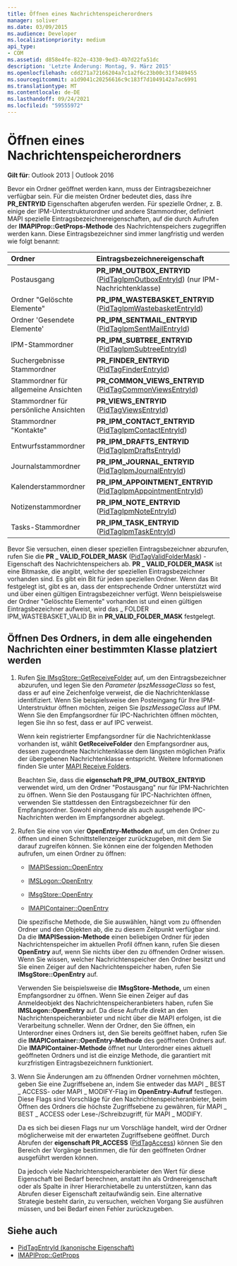 ```yaml
---
title: Öffnen eines Nachrichtenspeicherordners
manager: soliver
ms.date: 03/09/2015
ms.audience: Developer
ms.localizationpriority: medium
api_type:
- COM
ms.assetid: d858e4fe-822e-4330-9ed3-4b7d22fa51dc
description: 'Letzte Änderung: Montag, 9. März 2015'
ms.openlocfilehash: cdd271a72166204a7c1a2f6c23b00c31f3489455
ms.sourcegitcommit: a1d9041c20256616c9c183f7d1049142a7ac6991
ms.translationtype: MT
ms.contentlocale: de-DE
ms.lasthandoff: 09/24/2021
ms.locfileid: "59555972"
---
```

# <a name="opening-a-message-store-folder"></a>Öffnen eines Nachrichtenspeicherordners

**Gilt für**: Outlook 2013 | Outlook 2016 
  
Bevor ein Ordner geöffnet werden kann, muss der Eintragsbezeichner verfügbar sein. Für die meisten Ordner bedeutet dies, dass ihre **PR_ENTRYID** Eigenschaften abgerufen werden. Für spezielle Ordner, z. B. einige der IPM-Unterstrukturordner und andere Stammordner, definiert MAPI spezielle Eintragsbezeichnereigenschaften, auf die durch Aufrufen der **IMAPIProp::GetProps-Methode** des Nachrichtenspeichers zugegriffen werden kann. Diese Eintragsbezeichner sind immer langfristig und werden wie folgt benannt: 
  
|**Ordner**|**Eintragsbezeichnereigenschaft**|
|:-----|:-----|
|Postausgang  <br/> |**PR_IPM_OUTBOX_ENTRYID** ([PidTagIpmOutboxEntryId](pidtagipmoutboxentryid-canonical-property.md)) (nur IPM-Nachrichtenklasse)  <br/> |
|Ordner "Gelöschte Elemente"  <br/> |**PR_IPM_WASTEBASKET_ENTRYID** ([PidTagIpmWastebasketEntryId](pidtagipmwastebasketentryid-canonical-property.md))  <br/> |
|Ordner 'Gesendete Elemente'  <br/> |**PR_IPM_SENTMAIL_ENTRYID** ([PidTagIpmSentMailEntryId](pidtagipmsentmailentryid-canonical-property.md))  <br/> |
|IPM-Stammordner  <br/> |**PR_IPM_SUBTREE_ENTRYID** ([PidTagIpmSubtreeEntryId](pidtagipmsubtreeentryid-canonical-property.md))  <br/> |
|Suchergebnisse Stammordner  <br/> |**PR_FINDER_ENTRYID** ([PidTagFinderEntryId](pidtagfinderentryid-canonical-property.md))  <br/> |
|Stammordner für allgemeine Ansichten  <br/> |**PR_COMMON_VIEWS_ENTRYID** ([PidTagCommonViewsEntryId](pidtagcommonviewsentryid-canonical-property.md))  <br/> |
|Stammordner für persönliche Ansichten  <br/> |**PR_VIEWS_ENTRYID** ([PidTagViewsEntryId](pidtagviewsentryid-canonical-property.md))  <br/> |
|Stammordner "Kontakte"  <br/> |**PR_IPM_CONTACT_ENTRYID** ([PidTagIpmContactEntryId](pidtagipmcontactentryid-canonical-property.md))  <br/> |
|Entwurfsstammordner  <br/> |**PR_IPM_DRAFTS_ENTRYID** ([PidTagIpmDraftsEntryId](pidtagipmdraftsentryid-canonical-property.md))  <br/> |
|Journalstammordner  <br/> |**PR_IPM_JOURNAL_ENTRYID** ([PidTagIpmJournalEntryId](pidtagipmjournalentryid-canonical-property.md))  <br/> |
|Kalenderstammordner  <br/> |**PR_IPM_APPOINTMENT_ENTRYID** ([PidTagIpmAppointmentEntryId](pidtagipmappointmententryid-canonical-property.md))  <br/> |
|Notizenstammordner  <br/> |**PR_IPM_NOTE_ENTRYID** ([PidTagIpmNoteEntryId](pidtagipmnoteentryid-canonical-property.md))  <br/> |
|Tasks-Stammordner  <br/> |**PR_IPM_TASK_ENTRYID** ([PidTagIpmTaskEntryId](pidtagipmtaskentryid-canonical-property.md))  <br/> |
   
Bevor Sie versuchen, einen dieser speziellen Eintragsbezeichner abzurufen, rufen Sie die **PR \_ VALID_FOLDER_MASK** ([PidTagValidFolderMask](pidtagvalidfoldermask-canonical-property.md)) -Eigenschaft des Nachrichtenspeichers ab. **PR \_ VALID_FOLDER_MASK** ist eine Bitmaske, die angibt, welche der speziellen Eintragsbezeichner vorhanden sind. Es gibt ein Bit für jeden speziellen Ordner. Wenn das Bit festgelegt ist, gibt es an, dass der entsprechende Ordner unterstützt wird und über einen gültigen Eintragsbezeichner verfügt. Wenn beispielsweise der Ordner "Gelöschte Elemente" vorhanden ist und einen gültigen Eintragsbezeichner aufweist, wird das \_ FOLDER IPM_WASTEBASKET_VALID Bit in **PR_VALID_FOLDER_MASK** festgelegt. 
  
## <a name="open-the-folder-where-all-incoming-messages-of-a-particular-class-are-placed"></a>Öffnen Des Ordners, in dem alle eingehenden Nachrichten einer bestimmten Klasse platziert werden
  
1. Rufen [Sie IMsgStore::GetReceiveFolder](imsgstore-getreceivefolder.md) auf, um den Eintragsbezeichner abzurufen, und legen Sie den  _Parameter lpszMessageClass_ so fest, dass er auf eine Zeichenfolge verweist, die die Nachrichtenklasse identifiziert. Wenn Sie beispielsweise den Posteingang für Ihre IPM-Unterstruktur öffnen möchten, zeigen Sie  _lpszMessageClass_ auf IPM. Wenn Sie den Empfangsordner für IPC-Nachrichten öffnen möchten, legen Sie ihn so fest, dass er auf IPC verweist. 

   Wenn kein registrierter Empfangsordner für die Nachrichtenklasse vorhanden ist, wählt **GetReceiveFolder** den Empfangsordner aus, dessen zugeordnete Nachrichtenklasse dem längsten möglichen Präfix der übergebenen Nachrichtenklasse entspricht. Weitere Informationen finden Sie unter [MAPI Receive Folders](mapi-receive-folders.md). 
   
   Beachten Sie, dass die **eigenschaft PR_IPM_OUTBOX_ENTRYID** verwendet wird, um den Ordner "Postausgang" nur für IPM-Nachrichten zu öffnen. Wenn Sie den Postausgang für IPC-Nachrichten öffnen, verwenden Sie stattdessen den Eintragsbezeichner für den Empfangsordner. Sowohl eingehende als auch ausgehende IPC-Nachrichten werden im Empfangsordner abgelegt. 
    
2. Rufen Sie eine von vier **OpenEntry-Methoden** auf, um den Ordner zu öffnen und einen Schnittstellenzeiger zurückzugeben, mit dem Sie darauf zugreifen können. Sie können eine der folgenden Methoden aufrufen, um einen Ordner zu öffnen: 
    
   - [IMAPISession::OpenEntry](imapisession-openentry.md)
    
   - [IMSLogon::OpenEntry](imslogon-openentry.md)
    
   - [IMsgStore::OpenEntry](imsgstore-openentry.md)
    
   - [IMAPIContainer::OpenEntry](imapicontainer-openentry.md)
    
   Die spezifische Methode, die Sie auswählen, hängt vom zu öffnenden Ordner und den Objekten ab, die zu diesem Zeitpunkt verfügbar sind. Da die **IMAPISession-Methode** einen beliebigen Ordner für jeden Nachrichtenspeicher im aktuellen Profil öffnen kann, rufen Sie diesen **OpenEntry** auf, wenn Sie nichts über den zu öffnenden Ordner wissen. Wenn Sie wissen, welcher Nachrichtenspeicher den Ordner besitzt und Sie einen Zeiger auf den Nachrichtenspeicher haben, rufen Sie **IMsgStore::OpenEntry** auf. 
    
   Verwenden Sie beispielsweise die **IMsgStore-Methode,** um einen Empfangsordner zu öffnen. Wenn Sie einen Zeiger auf das Anmeldeobjekt des Nachrichtenspeicheranbieters haben, rufen Sie **IMSLogon::OpenEntry** auf. Da diese Aufrufe direkt an den Nachrichtenspeicheranbieter und nicht über die MAPI erfolgen, ist die Verarbeitung schneller. Wenn der Ordner, den Sie öffnen, ein Unterordner eines Ordners ist, den Sie bereits geöffnet haben, rufen Sie die **IMAPIContainer::OpenEntry-Methode** des geöffneten Ordners auf. Die **IMAPIContainer-Methode** öffnet nur Unterordner eines aktuell geöffneten Ordners und ist die einzige Methode, die garantiert mit kurzfristigen Eintragsbezeichnern funktioniert. 
    
3. Wenn Sie Änderungen am zu öffnenden Ordner vornehmen möchten, geben Sie eine Zugriffsebene an, indem Sie entweder das MAPI \_ BEST \_ ACCESS- oder MAPI \_ MODIFY-Flag im **OpenEntry-Aufruf** festlegen. Diese Flags sind Vorschläge für den Nachrichtenspeicheranbieter, beim Öffnen des Ordners die höchste Zugriffsebene zu gewähren, für MAPI \_ BEST \_ ACCESS oder Lese-/Schreibzugriff, für MAPI \_ MODIFY. 

   Da es sich bei diesen Flags nur um Vorschläge handelt, wird der Ordner möglicherweise mit der erwarteten Zugriffsebene geöffnet. Durch Abrufen der **eigenschaft PR_ACCESS** ([PidTagAccess](pidtagaccess-canonical-property.md)) können Sie den Bereich der Vorgänge bestimmen, die für den geöffneten Ordner ausgeführt werden können. 
    
   Da jedoch viele Nachrichtenspeicheranbieter den Wert für diese Eigenschaft bei Bedarf berechnen, anstatt ihn als Ordnereigenschaft oder als Spalte in ihrer Hierarchietabelle zu unterstützen, kann das Abrufen dieser Eigenschaft zeitaufwändig sein. Eine alternative Strategie besteht darin, zu versuchen, welchen Vorgang Sie ausführen müssen, und bei Bedarf einen Fehler zurückzugeben.
    
## <a name="see-also"></a>Siehe auch

- [PidTagEntryId (kanonische Eigenschaft)](pidtagentryid-canonical-property.md) 
- [IMAPIProp::GetProps](imapiprop-getprops.md)

